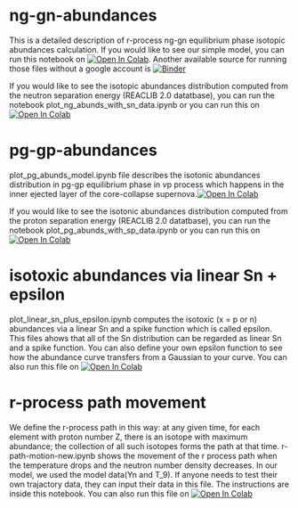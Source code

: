 # ng-gn-abundances
This is a detailed description of r-process ng-gn equilibrium phase isotopic abundances calculation. If you would like to see our simple model, you can run this notebook on [![Open In Colab](https://colab.research.google.com/assets/colab-badge.svg)](https://colab.research.google.com/drive/1csQ2-oSmTEoqS62X8BxfTV4_DV5c45G8?usp=sharing). Another available source for running those files without a google account is [![Binder](https://mybinder.org/badge_logo.svg)](https://mybinder.org/v2/gh/mengkel/ng-gn-abundances/HEAD)

If you would like to see the isotopic abundances distribution computed from the neutron separation energy (REACLIB 2.0 datatbase), you can run the notebook plot_ng_abunds_with_sn_data.ipynb or you can run  this on [![Open In Colab](https://colab.research.google.com/assets/colab-badge.svg)](https://colab.research.google.com/github/mengkel/ng-gn-abundances/blob/main/plot_ng_abunds_with_sn_data.ipynb)

# pg-gp-abundances
plot_pg_abunds_model.ipynb file describes the isotonic abundances distribution in pg-gp equilibrium phase in $\nu$p process which happens in the inner ejected layer of the core-collapse supernova.[![Open In Colab](https://colab.research.google.com/assets/colab-badge.svg)](https://colab.research.google.com/drive/1aTKbH05x2XmtJlJ9vbfrE17Py2Pe6k8l)

If you would like to see the isotonic abundances distribution computed from the proton separation energy (REACLIB 2.0 datatbase), you can run the notebook plot_pg_abunds_with_sp_data.ipynb or you can run  this on [![Open In Colab](https://colab.research.google.com/assets/colab-badge.svg)](https://colab.research.google.com/drive/1P1Sio6Rfs_9aqMVqDLmJNUpp5Vg1rQbJ)

# isotoxic abundances via linear Sn + epsilon
plot_linear_sn_plus_epsilon.ipynb computes the isotoxic (x = p or n) abundances via a linear Sn and a spike function which is called epsilon. This files ahows that all of the Sn distribution can be regarded as linear Sn and a spike function. You can also define your own epsilon function to see how the abundance curve transfers from a Gaussian to your curve. You can also run this file on [![Open In Colab](https://colab.research.google.com/assets/colab-badge.svg)](https://colab.research.google.com/drive/17hBxrrAgcUtaGdCZFO1DYH7aKG3D3AX9?usp=sharing) 

# r-process path movement
We define the r-process path in this way: at any given time, for each element with proton number Z, there is an isotope with maximum abundance; the collection of all such isotopes forms the path at that time. r-path-motion-new.ipynb shows the movement of the r process path when the temperature drops and the neutron number density decreases. In our model, we used the model data(Yn and T_9). If anyone needs to test their own trajactory data, they can input their data in this file. The instructions are inside this notebook. You can also run this file on [![Open In Colab](https://colab.research.google.com/assets/colab-badge.svg)](https://colab.research.google.com/drive/1--E5flBJQXmYvPqU0J5KWsX1SZTwg6BW)  

